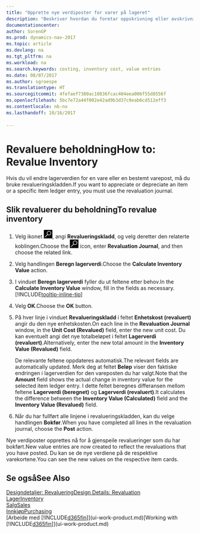 ```yaml
---
title: "Opprette nye verdiposter for varer på lageret"
description: "Beskriver hvordan du foretar oppskrivning eller avskrivning av verdiposter for én eller flere varer på lageret, ved å bokføre den gjeldende, beregnede verdien."
documentationcenter: 
author: SorenGP
ms.prod: dynamics-nav-2017
ms.topic: article
ms.devlang: na
ms.tgt_pltfrm: na
ms.workload: na
ms.search.keywords: costing, inventory cost, value entries
ms.date: 08/07/2017
ms.author: sgroespe
ms.translationtype: HT
ms.sourcegitcommit: 4fefaef7380ac10836fcac404eea006f55d8556f
ms.openlocfilehash: 5bc7e72a44f002e42ad9b3d37c9eab6cd512eff3
ms.contentlocale: nb-no
ms.lasthandoff: 10/16/2017

---
```

# <a name="how-to-revalue-inventory"></a><span data-ttu-id="6c4d1-103">Revaluere beholdning</span><span class="sxs-lookup"><span data-stu-id="6c4d1-103">How to: Revalue Inventory</span></span>
<span data-ttu-id="6c4d1-104">Hvis du vil endre lagerverdien for en vare eller en bestemt varepost, må du bruke revalueringskladden.</span><span class="sxs-lookup"><span data-stu-id="6c4d1-104">If you want to appreciate or depreciate an item or a specific item ledger entry, you must use the revaluation journal.</span></span>

## <a name="to-revalue-inventory"></a><span data-ttu-id="6c4d1-105">Slik revaluerer du beholdning</span><span class="sxs-lookup"><span data-stu-id="6c4d1-105">To revalue inventory</span></span>
1. <span data-ttu-id="6c4d1-106">Velg ikonet ![Søk etter side eller rapport](media/ui-search/search_small.png "Søk etter side eller rapport"), angi **Revalueringskladd**, og velg deretter den relaterte koblingen.</span><span class="sxs-lookup"><span data-stu-id="6c4d1-106">Choose the ![Search for Page or Report](media/ui-search/search_small.png "Search for Page or Report icon") icon, enter **Revaluation Journal**, and then choose the related link.</span></span>
2. <span data-ttu-id="6c4d1-107">Velg handlingen **Beregn lagerverdi**.</span><span class="sxs-lookup"><span data-stu-id="6c4d1-107">Choose the **Calculate Inventory Value** action.</span></span>
3. <span data-ttu-id="6c4d1-108">I vinduet **Beregn lagerverdi** fyller du ut feltene etter behov.</span><span class="sxs-lookup"><span data-stu-id="6c4d1-108">In the **Calculate Inventory Value** window, fill in the fields as necessary.</span></span> [!INCLUDE[tooltip-inline-tip](includes/tooltip-inline-tip_md.md)]
4. <span data-ttu-id="6c4d1-109">Velg **OK**.</span><span class="sxs-lookup"><span data-stu-id="6c4d1-109">Choose the **OK** button.</span></span>
5. <span data-ttu-id="6c4d1-110">På hver linje i vinduet **Revalueringskladd** i feltet **Enhetskost (revaluert)** angir du den nye enhetskosten.</span><span class="sxs-lookup"><span data-stu-id="6c4d1-110">On each line in the **Revaluation Journal** window, in the **Unit Cost (Revalued)** field, enter the new unit cost.</span></span> <span data-ttu-id="6c4d1-111">Du kan eventuelt angi det nye totalbeløpet i feltet **Lagerverdi (revaluert)**.</span><span class="sxs-lookup"><span data-stu-id="6c4d1-111">Alternatively, enter the new total amount in the **Inventory Value (Revalued)** field.</span></span>

    <span data-ttu-id="6c4d1-112">De relevante feltene oppdateres automatisk.</span><span class="sxs-lookup"><span data-stu-id="6c4d1-112">The relevant fields are automatically updated.</span></span> <span data-ttu-id="6c4d1-113">Merk deg at feltet **Beløp** viser den faktiske endringen i lagerverdien for den vareposten du har valgt.</span><span class="sxs-lookup"><span data-stu-id="6c4d1-113">Note that the **Amount** field shows the actual change in inventory value for the selected item ledger entry.</span></span> <span data-ttu-id="6c4d1-114">I dette feltet beregnes differansen mellom feltene **Lagerverdi (beregnet)** og **Lagerverdi (revaluert)**.</span><span class="sxs-lookup"><span data-stu-id="6c4d1-114">It calculates the difference between the **Inventory Value (Calculated)** field and the **Inventory Value (Revalued)** field.</span></span>
6. <span data-ttu-id="6c4d1-115">Når du har fullført alle linjene i revalueringskladden, kan du velge handlingen **Bokfør**.</span><span class="sxs-lookup"><span data-stu-id="6c4d1-115">When you have completed all lines in the revaluation journal, choose the **Post** action.</span></span>

<span data-ttu-id="6c4d1-116">Nye verdiposter opprettes nå for å gjenspeile revalueringer som du har bokført.</span><span class="sxs-lookup"><span data-stu-id="6c4d1-116">New value entries are now created to reflect the revaluations that you have posted.</span></span> <span data-ttu-id="6c4d1-117">Du kan se de nye verdiene på de respektive varekortene.</span><span class="sxs-lookup"><span data-stu-id="6c4d1-117">You can see the new values on the respective item cards.</span></span>

## <a name="see-also"></a><span data-ttu-id="6c4d1-118">Se også</span><span class="sxs-lookup"><span data-stu-id="6c4d1-118">See Also</span></span>
[<span data-ttu-id="6c4d1-119">Designdetaljer: Revaluering</span><span class="sxs-lookup"><span data-stu-id="6c4d1-119">Design Details: Revaluation</span></span>](design-details-revaluation.md)  
[<span data-ttu-id="6c4d1-120">Lager</span><span class="sxs-lookup"><span data-stu-id="6c4d1-120">Inventory</span></span>](inventory-manage-inventory.md)  
[<span data-ttu-id="6c4d1-121">Salg</span><span class="sxs-lookup"><span data-stu-id="6c4d1-121">Sales</span></span>](sales-manage-sales.md)  
[<span data-ttu-id="6c4d1-122">Innkjøp</span><span class="sxs-lookup"><span data-stu-id="6c4d1-122">Purchasing</span></span>](purchasing-manage-purchasing.md)  
<span data-ttu-id="6c4d1-123">[Arbeide med [!INCLUDE[d365fin](includes/d365fin_md.md)]](ui-work-product.md)</span><span class="sxs-lookup"><span data-stu-id="6c4d1-123">[Working with [!INCLUDE[d365fin](includes/d365fin_md.md)]](ui-work-product.md)</span></span>

